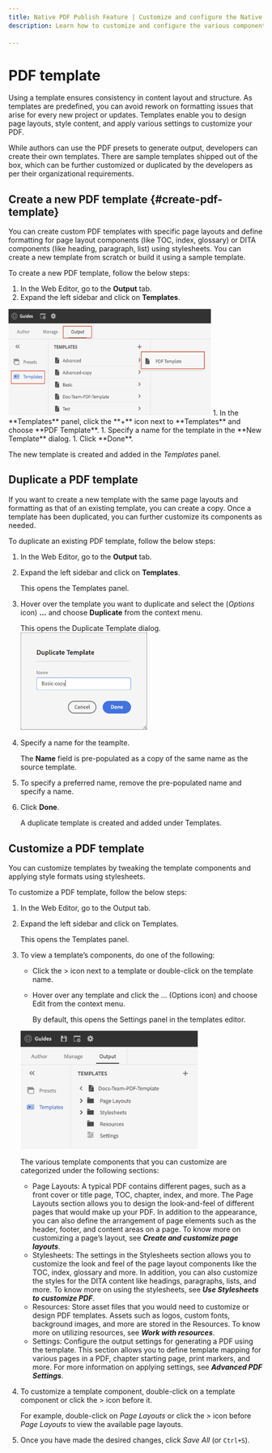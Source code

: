 ```yaml
---
title: Native PDF Publish Feature | Customize and configure the Native PDF feature
description: Learn how to customize and configure the various components of the Native PDF Feature.

---
```

# PDF template

Using a template ensures consistency in content layout and structure. As templates are predefined, you can avoid rework on formatting issues that arise for every new project or updates. Templates enable you to design page layouts, style content, and apply various settings to customize your PDF.

While authors can use the PDF presets to generate output, developers can create their own templates. There are sample templates shipped out of the box, which can be further customized or duplicated by the developers as per their organizational requirements.


## Create a new PDF template {#create-pdf-template}

You can create custom PDF templates with specific page layouts and define formatting for page layout components (like TOC, index, glossary) or DITA components (like heading, paragraph, list) using stylesheets. You can create a new template from scratch or build it using a sample template.  

To create a new PDF template, follow the below steps:
1. In the Web Editor, go to the **Output** tab.
1. Expand the left sidebar and click on **Templates**.
<img src="assets/create-pdf-template.png" alt="Create PDF template" width="400">
1. In the **Templates** panel, click the **+** icon next to **Templates** and choose **PDF Template**.
1. Specify a name for the template in the **New Template** dialog.
1. Click **Done**. 
   
   The new template is created and added in the *Templates* panel. 

## Duplicate a PDF template

If you want to create a new template with the same page layouts and formatting as that of an existing template, you can create a copy. Once a template has been duplicated, you can further customize its components as needed.

To duplicate an existing PDF template, follow the below steps:
1. In the Web Editor, go to the **Output** tab.
1. Expand the left sidebar and click on **Templates**.
   
   This opens the Templates panel.
1. Hover over the template you want to duplicate and select the (*Options* icon) **...** and choose **Duplicate** from the context menu.

   This opens the Duplicate Template dialog.   
   <img src="assets/duplicate-template.png" alt="Duplicate PDF template" width="250">  
1. Specify a name for the teamplte.

   The **Name** field is pre-populated as a copy of the same name as the source template.

1. To specify a preferred name, remove the pre-populated name and specify a name.
1. Click **Done**.
   
   A duplicate template is created and added under Templates.

## Customize a PDF template

You can customize templates by tweaking the template components and applying style formats using stylesheets.

To customize a PDF template, follow the below steps:
1. In the Web Editor, go to the Output tab.
1. Expand the left sidebar and click on Templates.
   
   This opens the Templates panel.
1. To view a template’s components, do one of the following:

   * Click the > icon next to a template or double-click on the template name.
   * Hover over any template and click the ... (Options icon) and choose Edit from the context menu.
   
      By default, this opens the Settings panel in the templates editor.
   <img src="assets/customize-pdf-template.png" alt="Customize PDF Teamplte" width="350">
   
   The various template components that you can customize are categorized under the following sections:
   * Page Layouts: A typical PDF contains different pages, such as a front cover or title page, TOC, chapter, index, and more. The Page Layouts section allows you to design the look-and-feel of different pages that would make up your PDF. In addition to the appearance, you can also define the arrangement of page elements such as the header, footer, and content areas on a page. To know more on customizing a page’s layout, see ***Create and customize page layouts***.
   * Stylesheets: The settings in the Stylesheets section allows you to customize the look and feel of the page layout components like the TOC, index, glossary and more. In addition, you can also customize the styles for the DITA content like headings, paragraphs, lists, and more. To know more on using the stylesheets, see ***Use Stylesheets to customize PDF***.
   * Resources: Store asset files that you would need to customize or design PDF templates. Assets such as logos, custom fonts, background images, and more are stored in the Resources. To know more on utilizing resources, see ***Work with resources***.
   * Settings: Configure the output settings for generating a PDF using the template. This section allows you to define template mapping for various pages in a PDF, chapter starting page, print markers, and more. For more information on applying settings, see ***Advanced PDF Settings***.
1. To customize a template component, double-click on a template component or click the > icon before it.
   
   For example, double-click on *Page Layouts* or click the *>* icon before *Page Layouts* to view the available
page layouts.
1. Once you have made the desired changes, click *Save All* (or `Ctrl+S`).


